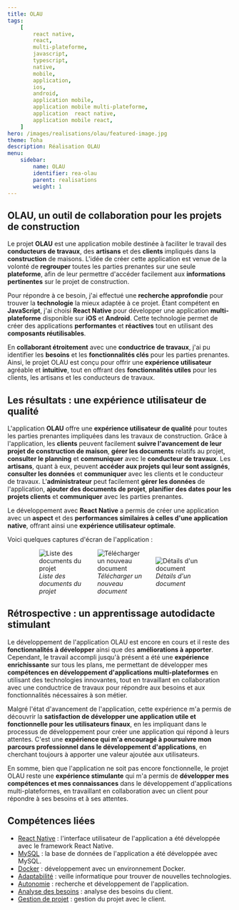 ```yaml
---
title: OLAU
tags:
    [
        react native,
        react,
        multi-plateforme,
        javascript,
        typescript,
        native,
        mobile,
        application,
        ios,
        android,
        application mobile,
        application mobile multi-plateforme,
        application  react native,
        application mobile react,
    ]
hero: /images/realisations/olau/featured-image.jpg
theme: Toha
description: Réalisation OLAU
menu:
    sidebar:
        name: OLAU
        identifier: rea-olau
        parent: realisations
        weight: 1
---
```


## OLAU, un outil de collaboration pour les projets de construction

Le projet **OLAU** est une application mobile destinée à faciliter le travail des **conducteurs de travaux**, des **artisans** et des **clients** impliqués dans la **construction** de maisons. L'idée de créer cette application est venue de la volonté de **regrouper** toutes les parties prenantes sur une seule **plateforme**, afin de leur permettre d'accéder facilement aux **informations pertinentes** sur le projet de construction.

Pour répondre à ce besoin, j'ai effectué une **recherche approfondie** pour trouver la **technologie** la mieux adaptée à ce projet. Étant compétent en **JavaScript**, j'ai choisi **React Native** pour développer une application **multi-plateforme** disponible sur **iOS** et **Android**. Cette technologie permet de créer des applications **performantes** et **réactives** tout en utilisant des **composants réutilisables**.

En **collaborant étroitement** avec une **conductrice de travaux**, j'ai pu identifier les **besoins** et les **fonctionnalités clés** pour les parties prenantes. Ainsi, le projet OLAU est conçu pour offrir une **expérience utilisateur** agréable et **intuitive**, tout en offrant des **fonctionnalités utiles** pour les clients, les artisans et les conducteurs de travaux.

## Les résultats : une expérience utilisateur de qualité

L'application **OLAU** offre une **expérience utilisateur de qualité** pour toutes les parties prenantes impliquées dans les travaux de construction. Grâce à l'application, les **clients** peuvent facilement **suivre l'avancement de leur projet de construction de maison**, **gérer les documents** relatifs au projet, **consulter le planning** et **communiquer** avec le **conducteur de travaux**. Les **artisans**, quant à eux, peuvent **accéder aux projets qui leur sont assignés**, **consulter les données** et **communiquer** avec les clients et le conducteur de travaux. L'**administrateur** peut facilement **gérer les données** de l'application, **ajouter des documents de projet**, **planifier des dates pour les projets clients** et **communiquer** avec les parties prenantes.

Le développement avec **React Native** a permis de créer une application avec un **aspect** et des **performances similaires à celles d'une application native**, offrant ainsi une **expérience utilisateur optimale**.

Voici quelques captures d'écran de l'application :
<div style="display: flex; flex-direction: row; align-items: center; justify-content: center; gap: 30px;">
    <div style="display: flex; flex-direction: column; align-items: center; justify-content: center; width: 20%">
        <img onclick="window.open('/images/realisations/olau/documents-1.png')" src="/images/realisations/olau/documents-1.png" style="align-self: center; cursor: pointer;" alt="Liste des documents du projet" title="Cliquer pour zoomer" />
        <i>Liste des documents du projet</i>
    </div>
    <div style="display: flex; flex-direction: column; align-items: center; justify-content: center; width: 20%">
        <img onclick="window.open('/images/realisations/olau/documents-2.png')" src="/images/realisations/olau/documents-2.png" style="align-self: center; cursor: pointer;" alt="Télécharger un nouveau document" title="Cliquer pour zoomer" />
        <i>Télécharger un nouveau document</i>
    </div>
    <div style="display: flex; flex-direction: column; align-items: center; justify-content: center; width: 20%">
        <img onclick="window.open('/images/realisations/olau/documents-3.png')" src="/images/realisations/olau/documents-3.png" style="align-self: center; cursor: pointer;" alt="Détails d'un document" title="Cliquer pour zoomer" />
        <i>Détails d'un document</i>
    </div>
</div>

## Rétrospective : un apprentissage autodidacte stimulant

Le développement de l'application OLAU est encore en cours et il reste des **fonctionnalités à développer** ainsi que des **améliorations à apporter**. Cependant, le travail accompli jusqu'à présent a été une **expérience enrichissante** sur tous les plans, me permettant de développer mes **compétences en développement d'applications multi-plateformes** en utilisant des technologies innovantes, tout en travaillant en collaboration avec une conductrice de travaux pour répondre aux besoins et aux fonctionnalités nécessaires à son métier.

Malgré l'état d'avancement de l'application, cette expérience m'a permis de découvrir la **satisfaction de développer une application utile et fonctionnelle pour les utilisateurs finaux**, en les impliquant dans le processus de développement pour créer une application qui répond à leurs attentes. C'est une **expérience qui m'a encouragé à poursuivre mon parcours professionnel dans le développement d'applications**, en cherchant toujours à apporter une valeur ajoutée aux utilisateurs.

En somme, bien que l'application ne soit pas encore fonctionnelle, le projet OLAU reste une **expérience stimulante** qui m'a permis de **développer mes compétences et mes connaissances** dans le développement d'applications multi-plateformes, en travaillant en collaboration avec un client pour répondre à ses besoins et à ses attentes.

## Compétences liées

- [React Native](/posts/competences-techniques/react-native) : l'interface utilisateur de l'application a été développée avec le framework React Native.
- [MySQL](/posts/competences-techniques/mysql) : la base de données de l'application a été développée avec MySQL.
- [Docker](/posts/competences-techniques/docker) : développement avec un environnement Docker.
- [Adaptabilité](/posts/competences-humaines/adaptabilite) : veille informatique pour trouver de nouvelles technologies.
- [Autonomie](/posts/competences-humaines/autonomie) : recherche et développement de l'application.
- [Analyse des besoins](/posts/competences-humaines/analyse-des-besoins) : analyse des besoins du client.
- [Gestion de projet](/posts/competences-humaines/gestion-de-projet) : gestion du projet avec le client.
